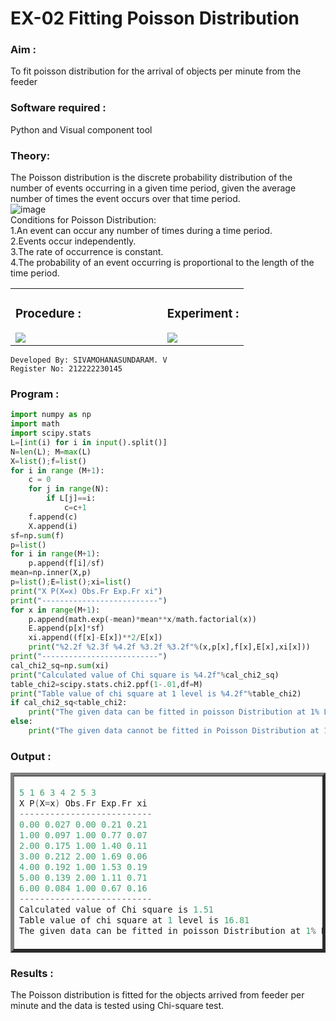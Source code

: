 # EX-02 Fitting Poisson Distribution
### Aim : 
To fit poisson distribution for the arrival of objects per minute from the feeder
### Software required :  
Python and Visual component tool
### Theory:
The Poisson distribution is the discrete probability distribution of the number of events occurring in a given time period, given the average number of times the event occurs over that time period.<br>
![image](https://user-images.githubusercontent.com/104613195/166248326-fd042076-8b0b-40c4-8b11-1d8e8fcb74db.png)<br>
Conditions for Poisson Distribution:<br>
1.An event can occur any number of times during a time period.<br>
2.Events occur independently.<br>
3.The rate of occurrence is constant.<br>
4.The probability of an event occurring is proportional to the length of the time period.<br> 
<table>
    <tr height=40%>
        <td width=65%>
            
### Procedure :
<img src="https://user-images.githubusercontent.com/104613195/166251988-d0c53205-6080-4f7b-ae4c-398178586637.png">
</td>
<td>
    
### Experiment :
<img src="https://user-images.githubusercontent.com/103921593/230282876-f4a5afbf-cac1-4648-a1b0-c78840638a8e.png">
</td>
</tr>
</table>

```
Developed By: SIVAMOHANASUNDARAM. V
Register No: 212222230145
```

### Program :
```Python
import numpy as np
import math
import scipy.stats
L=[int(i) for i in input().split()]
N=len(L); M=max(L) 
X=list();f=list()
for i in range (M+1):
    c = 0
    for j in range(N):
        if L[j]==i:
            c=c+1
    f.append(c)
    X.append(i)
sf=np.sum(f)
p=list()
for i in range(M+1):
    p.append(f[i]/sf) 
mean=np.inner(X,p)
p=list();E=list();xi=list()
print("X P(X=x) Obs.Fr Exp.Fr xi")
print("--------------------------")
for x in range(M+1):
    p.append(math.exp(-mean)*mean**x/math.factorial(x))
    E.append(p[x]*sf)
    xi.append((f[x]-E[x])**2/E[x])
    print("%2.2f %2.3f %4.2f %3.2f %3.2f"%(x,p[x],f[x],E[x],xi[x]))
print("--------------------------")
cal_chi2_sq=np.sum(xi)
print("Calculated value of Chi square is %4.2f"%cal_chi2_sq)
table_chi2=scipy.stats.chi2.ppf(1-.01,df=M)
print("Table value of chi square at 1 level is %4.2f"%table_chi2)
if cal_chi2_sq<table_chi2:
    print("The given data can be fitted in poisson Distribution at 1% LOS")
else:
    print("The given data cannot be fitted in Poisson Distribution at 1% LOS") 
```
 
### Output : 
<table border=5>
<tr>
<td>

```C
5 1 6 3 4 2 5 3
X P(X=x) Obs.Fr Exp.Fr xi
--------------------------
0.00 0.027 0.00 0.21 0.21
1.00 0.097 1.00 0.77 0.07
2.00 0.175 1.00 1.40 0.11
3.00 0.212 2.00 1.69 0.06
4.00 0.192 1.00 1.53 0.19
5.00 0.139 2.00 1.11 0.71
6.00 0.084 1.00 0.67 0.16
--------------------------
Calculated value of Chi square is 1.51
Table value of chi square at 1 level is 16.81
The given data can be fitted in poisson Distribution at 1% LOS
```

</td>
</tr>
</table>


 
### Results :
The Poisson distribution is fitted for the objects arrived from feeder per minute and the data is tested using Chi-square test. 
 
